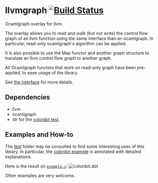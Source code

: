 llvmgraph [![Build Status](https://travis-ci.org/Drup/llvmgraph.svg?branch=master)](https://travis-ci.org/Drup/llvmgraph)
===============

Ocamlgraph overlay for llvm

The overlay allows you to read and walk (but not write) the control flow graph of an llvm function using the same interface than an ocamlgraph. In particular, read-only ocamlgraph's algorithm can be applied.

It is also possible to use the Map functor and another graph structure to translate an llvm control flow graph to another graph.

All Ocamlgraph functors that work on read-only graph have been pre-applied, to ease usage of the library.

See [the interface](src/llvmgraph.mli) for more details.

## Dependencies ##

- llvm
- ocamlgraph
- str for the [colordot test](test/colordot.ml).

## Examples and How-to ##

The [test](test) folder may be consulted to find some interesting uses of this library. In particular, the [colordot example](test/colordot.ml) is annotated with detailed explanations.

Here is the result on [`example.c`](test/example.c):
![colordot.dot](http://i.imgur.com/VahGMoP.png)

Other examples are very welcome.
